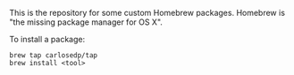 This is the repository for some custom Homebrew packages. Homebrew is "the missing package manager for OS X".

To install a package:

```
brew tap carlosedp/tap
brew install <tool>
```
